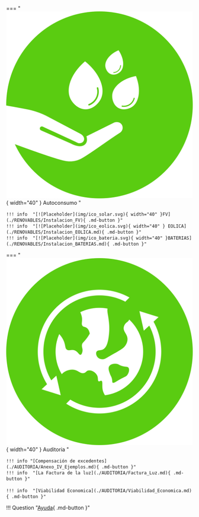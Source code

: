 # 

=== "![Placeholder](img/ico_manohojas.svg){ width="40" } Autoconsumo "

    !!! info  "[![Placeholder](img/ico_solar.svg){ width="40" }FV](./RENOVABLES/Instalacion_FV){ .md-button }"
    !!! info  "[![Placeholder](img/ico_eolica.svg){ width="40" } EOLICA](./RENOVABLES/Instalacion_EOLICA.md){ .md-button }"
    !!! info  "[![Placeholder](img/ico_bateria.svg){ width="40" }BATERIAS](./RENOVABLES/Instalacion_BATERIAS.md){ .md-button }"




=== "![Placeholder](img/ico_engranajes.svg){ width="40" } Auditoria "

    !!! info "[Compensación de excedentes](./AUDITORIA/Anexo_IV_Ejemplos.md){ .md-button }"
    !!! info  "[La Factura de la luz](./AUDITORIA/Factura_Luz.md){ .md-button }"
    
    !!! info  "[Viabilidad Economica](./AUDITORIA/Viabilidad_Economica.md){ .md-button }"


!!! Question  "[Ayuda](app.md){ .md-button }"

